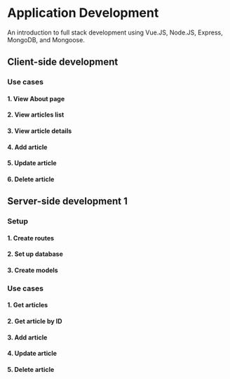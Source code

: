 # Application Development
An introduction to full stack development using Vue.JS, Node.JS, Express, MongoDB, and Mongoose.

## Client-side development

### Use cases
#### 1. View About page

#### 2. View articles list

#### 3. View article details

#### 4. Add article

#### 5. Update article

#### 6. Delete article

## Server-side development 1

### Setup
#### 1. Create routes

#### 2. Set up database

#### 3. Create models

### Use cases
#### 1. Get articles

#### 2. Get article by ID

#### 3. Add article

#### 4. Update article

#### 5. Delete article